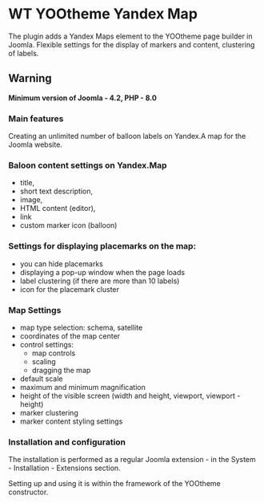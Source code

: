 # WT YOOtheme Yandex Map
The plugin adds a Yandex Maps element to the YOOtheme page builder in Joomla. Flexible settings for the display of markers and content, clustering of labels.

## Warning 
<b>Minimum version of Joomla - 4.2, PHP - 8.0</b>

### Main features
Creating an unlimited number of balloon labels on Yandex.A map for the Joomla website.

### Baloon content settings on Yandex.Map
* title,
* short text description,
* image,
* HTML content (editor),
* link
* custom marker icon (balloon)

### Settings for displaying placemarks on the map:
* you can hide placemarks
* displaying a pop-up window when the page loads
* label clustering (if there are more than 10 labels)
* icon for the placemark cluster

### Map Settings
* map type selection: schema, satellite
* coordinates of the map center
* control settings:
  * map controls
  * scaling
  * dragging the map
* default scale
* maximum and minimum magnification
* height of the visible screen (width and height, viewport, viewport - height)
* marker clustering
* marker content styling settings

### Installation and configuration
The installation is performed as a regular Joomla extension - in the System - Installation - Extensions section.

Setting up and using it is within the framework of the YOOtheme constructor.
